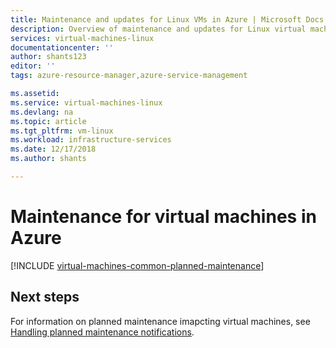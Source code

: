```yaml
---
title: Maintenance and updates for Linux VMs in Azure | Microsoft Docs
description: Overview of maintenance and updates for Linux virtual machines running in Azure.
services: virtual-machines-linux
documentationcenter: ''
author: shants123
editor: ''
tags: azure-resource-manager,azure-service-management

ms.assetid: 
ms.service: virtual-machines-linux
ms.devlang: na
ms.topic: article
ms.tgt_pltfrm: vm-linux
ms.workload: infrastructure-services
ms.date: 12/17/2018
ms.author: shants

---
```


# Maintenance for virtual machines in Azure 

[!INCLUDE [virtual-machines-common-planned-maintenance](../../../includes/virtual-machines-common-planned-maintenance.md)]


## Next steps

For information on planned maintenance imapcting virtual machines, see [Handling planned maintenance notifications](maintenance-notifications.md). 
